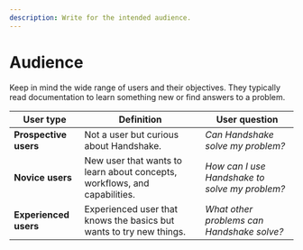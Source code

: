 ```yaml
---
description: Write for the intended audience.
---
```


# Audience

Keep in mind the wide range of users and their objectives. They typically read documentation to learn something new or find answers to a problem.

| User type             | Definition                                                                | User question                                  |
| --------------------- | ------------------------------------------------------------------------- | ---------------------------------------------- |
| **Prospective users** | Not a user but curious about Handshake.                                   | _Can Handshake solve my problem?_              |
| **Novice users**      | New user that wants to learn about concepts, workflows, and capabilities. | _How can I use Handshake to solve my problem?_ |
| **Experienced users** | Experienced user that knows the basics but wants to try new things.       | _What other problems can Handshake solve?_     |
